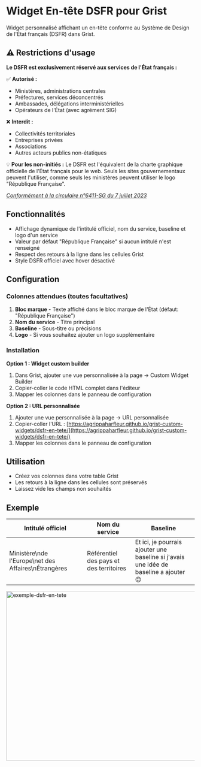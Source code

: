 # Widget En-tête DSFR pour Grist

Widget personnalisé affichant un en-tête conforme au Système de Design de l'État français (DSFR) dans Grist.

## ⚠️ Restrictions d'usage

**Le DSFR est exclusivement réservé aux services de l'État français :**

✅ **Autorisé :**

- Ministères, administrations centrales
- Préfectures, services déconcentrés  
- Ambassades, délégations interministérielles
- Opérateurs de l'État (avec agrément SIG)

❌ **Interdit :**

- Collectivités territoriales
- Entreprises privées
- Associations
- Autres acteurs publics non-étatiques

💡 **Pour les non-initiés :** Le DSFR est l'équivalent de la charte graphique officielle de l'État français pour le web. Seuls les sites gouvernementaux peuvent l'utiliser, comme seuls les ministères peuvent utiliser le logo "République Française".

*[Conformément à la circulaire n°6411-SG du 7 juillet 2023](https://www.systeme-de-design.gouv.fr/version-courante/fr/premiers-pas/perimetre-d-application)*

## Fonctionnalités

- Affichage dynamique de l'intitulé officiel, nom du service, baseline et logo d'un service
- Valeur par défaut "République Française" si aucun intitulé n'est renseigné
- Respect des retours à la ligne dans les cellules Grist
- Style DSFR officiel avec hover désactivé

## Configuration

### Colonnes attendues (toutes facultatives)

1. **Bloc marque** - Texte affiché dans le bloc marque de l'État (défaut: "République Française")
2. **Nom du service** - Titre principal
3. **Baseline** - Sous-titre ou précisions
4. **Logo** - Si vous souhaitez ajouter un logo supplémentaire

### Installation

**Option 1 : Widget custom builder**

1. Dans Grist, ajouter une vue personnalisée à la page → Custom Widget Builder
2. Copier-coller le code HTML complet dans l'éditeur
3. Mapper les colonnes dans le panneau de configuration

**Option 2 : URL personnalisée**

1. Ajouter une vue personnalisée à la page → URL personnalisée
2. Copier-coller l'URL : [https://agrippaharfleur.github.io/grist-custom-widgets/dsfr-en-tete/](https://agrippaharfleur.github.io/grist-custom-widgets/dsfr-en-tete/)
3. Mapper les colonnes dans le panneau de configuration

## Utilisation

- Créez vos colonnes dans votre table Grist
- Les retours à la ligne dans les cellules sont préservés
- Laissez vide les champs non souhaités

## Exemple

| Intitulé officiel | Nom du service | Baseline |
|-------------------|----------------|----------|
| Ministère\nde l'Europe\net des Affaires\nÉtrangères | Référentiel des pays et des territoires | Et ici, je pourrais ajouter une baseline si j'avais une idée de baseline a ajouter 🙃 |

<img width="799" height="453" alt="exemple-dsfr-en-tete" src="https://github.com/user-attachments/assets/24cbc07c-d51e-43d9-99e7-a4456723990e" />

